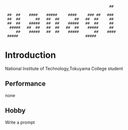 ```
                                                ##

 ##  ##    ####    #####     ####     ### ##   ###
 ##  ##       ##   ##  ##       ##   ##  ##     ##
 ##  ##    #####   ##  ##    #####   ##  ##     ##
  #####   ##  ##   ##  ##   ##  ##    #####     ##
     ##    #####   ##  ##    #####       ##    ####
 #####                               #####
 ```

# Introduction
National Institute of Technology,Tokuyama College student<br>
## Performance
none
## Hobby
Write a prompt<br>
